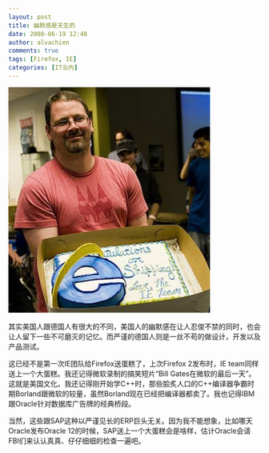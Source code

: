 ```yaml
---
layout: post
title: 幽默感是天生的
date: 2008-06-19 12:48
author: alvachien
comments: true
tags: [Firefox, IE]
categories: [IT业内]
---
```

![IE team给Firefox的蛋糕](/assets/uploads/2008/06/U58P2DT20080619095222.jpg)


其实美国人跟德国人有很大的不同，美国人的幽默感在让人忍俊不禁的同时，也会让人留下一些不可磨灭的记忆。而严谨的德国人则是一丝不苟的做设计，开发以及产品测试。


这已经不是第一次IE团队给Firefox送蛋糕了，上次Firefox 2发布时，IE team同样送上一个大蛋糕。我还记得微软录制的搞笑短片“Bill Gates在微软的最后一天”。这就是美国文化。我还记得刚开始学C++时，那些脍炙人口的C++编译器争霸时期Borland跟微软的较量，虽然Borland现在已经把编译器都卖了。我也记得IBM跟Oracle针对数据库广告牌的经典桥段。


当然，这些跟SAP这种以严谨见长的ERP巨头无关。因为我不能想象，比如哪天Oracle发布Oracle 12的时候，SAP送上一个大蛋糕会是啥样，估计Oracle会请FBI们来认认真真、仔仔细细的检查一遍吧。
